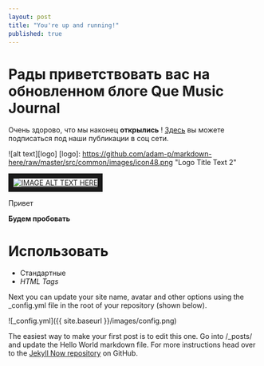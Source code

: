 ```yaml
---
layout: post
title: "You're up and running!"
published: true
---
```


# Рады приветствовать вас на обновленном блоге Que Music Journal

Очень здорово, что мы наконец __открылись__ ! 
[Здесь](http://vk.com) вы можете подписаться под наши публикации в соц сети.

![alt text][logo]
[logo]: https://github.com/adam-p/markdown-here/raw/master/src/common/images/icon48.png "Logo Title Text 2"

<a href="http://www.youtube.com/watch?feature=player_embedded&v=YOUTUBE_VIDEO_ID_HERE
" target="_blank"><img src="http://img.youtube.com/vi/YOUTUBE_VIDEO_ID_HERE/0.jpg" 
alt="IMAGE ALT TEXT HERE" width="240" height="180" border="10" /></a>


<p>Привет</p>
<b>Будем пробовать</b>
<h1>Использовать</h1>
<div class="test">
	<ul>
    	<li>Стандартные</li>
        <li><i>HTML Tags</i></li>
    </ul>
 </div>
 
Next you can update your site name, avatar and other options using the _config.yml file in the root of your repository (shown below).

![_config.yml]({{ site.baseurl }}/images/config.png)

The easiest way to make your first post is to edit this one. Go into /_posts/ and update the Hello World markdown file. For more instructions head over to the [Jekyll Now repository](https://github.com/barryclark/jekyll-now) on GitHub.
